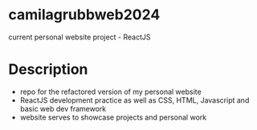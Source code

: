 # camilagrubbweb2024
current personal website project - ReactJS 

# Description
- repo for the refactored version of my personal website
- ReactJS development practice as well as CSS, HTML, Javascript and basic web dev framework
- website serves to showcase projects and personal work
